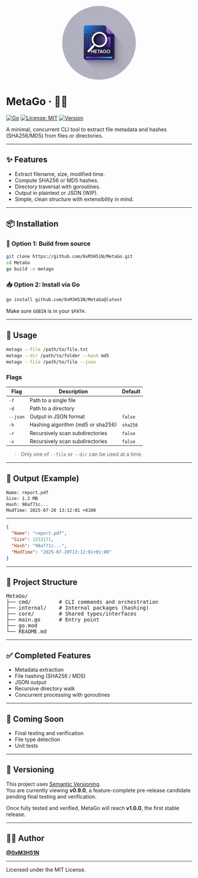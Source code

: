 <p align="center">
  <img src="assets/logo.png" alt="MetaGo Logo" width="200" style="border-radius: 50%;" />
</p>

# MetaGo · 🧰📁

[![Go](https://img.shields.io/badge/Go-1.24.2-00ADD8?logo=go)](https://golang.org)
[![License: MIT](https://img.shields.io/badge/License-MIT-yellow.svg)](LICENSE)
[![Version](https://img.shields.io/badge/version-v0.9.0-yellowgreen)]()

A minimal, concurrent CLI tool to extract file metadata and hashes (SHA256/MD5) from files or directories.

---

## ✨ Features

- Extract filename, size, modified time.
- Compute SHA256 or MD5 hashes.
- Directory traversal with goroutines.
- Output in plaintext or JSON (WIP).
- Simple, clean structure with extensibility in mind.

---

## 📦 Installation

### 🔧 Option 1: Build from source

```bash
git clone https://github.com/0xM3H51N/MetaGo.git
cd MetaGo
go build -o metago
```

### 📥 Option 2: Install via Go

```bash
go install github.com/0xM3H51N/MetaGo@latest
```

Make sure `GOBIN` is in your `$PATH`.

---

## 🚀 Usage

```bash
metago --file /path/to/file.txt
metago --dir /path/to/folder --hash md5
metago --file /path/to/file --json
```

### Flags

| Flag       | Description                         | Default  |
|------------|-------------------------------------|----------|
| `-f`       | Path to a single file               |          |
| `-d`       | Path to a directory                 |          |
| `--json`   | Output in JSON format               | `false`  |
| `-h`       | Hashing algorithm (md5 or sha256)   | `sha256` |
| `-r`       | Recursively scan subdirectories     | `false`  |
| `-v`       | Recursively scan subdirectories     | `false`  |

> Only one of `--file` or `--dir` can be used at a time.

---

## 🧪 Output (Example)

```
Name: report.pdf
Size: 1.2 MB
Hash: 98af71c...
ModTime: 2025-07-20 13:12:01 +0100
```

---

```json
{
  "Name": "report.pdf",
  "Size": 1253171,
  "Hash": "98af71c...",
  "ModTime": "2025-07-20T13:12:01+01:00"
}
```
---

## 📁 Project Structure

<pre>
MetaGo/
├── cmd/         # CLI commands and orchestration
├── internal/    # Internal packages (hashing)
├── core/        # Shared types/interfaces
├── main.go      # Entry point
├── go.mod
└── README.md
</pre>

---

## ✅ Completed Features

- Metadata extraction
- File hashing (SHA256 / MD5)
- JSON output
- Recursive directory walk
- Concurrent processing with goroutines

---

## 🧪 Coming Soon
- Final testing and verification
- File type detection
- Unit tests

---

## 🔖 Versioning

This project uses [Semantic Versioning](https://semver.org/).  
You are currently viewing **v0.9.0**, a feature-complete pre-release candidate pending final testing and verification.  

Once fully tested and verified, MetaGo will reach **v1.0.0**, the first stable release.

---

## 🧑‍💻 Author

**[@0xM3H51N](https://github.com/0xM3H51N)**

---

Licensed under the MIT License.
